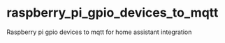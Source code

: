 # raspberry_pi_gpio_devices_to_mqtt
Raspberry pi gpio devices to mqtt for home assistant integration
